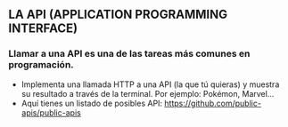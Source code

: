 ## LA API (APPLICATION PROGRAMMING INTERFACE)

### Llamar a una API es una de las tareas más comunes en programación.

- Implementa una llamada HTTP a una API (la que tú quieras) y muestra su resultado a través de la terminal. Por ejemplo: Pokémon, Marvel...
- Aquí tienes un listado de posibles API: https://github.com/public-apis/public-apis